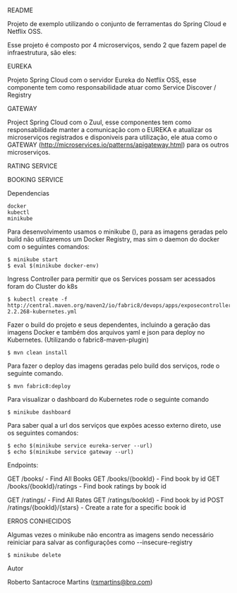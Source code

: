 README

Projeto de exemplo utilizando o conjunto de ferramentas do Spring Cloud e Netflix OSS.

Esse projeto é composto por 4 microserviços, sendo 2 que fazem papel de infraestrutura, são eles:

EUREKA

Projeto Spring Cloud com o servidor Eureka do Netflix OSS, esse componente tem como responsabilidade atuar como Service Discover / Registry

GATEWAY 

Project Spring Cloud com o Zuul, esse componentes tem como responsabilidade manter a comunicação com o EUREKA e atualizar os microserviços registrados e disponiveis para utilização, ele atua como o GATEWAY (http://microservices.io/patterns/apigateway.html) para os outros microserviços.

RATING SERVICE

BOOKING SERVICE

Dependencias

	docker 
	kubectl
	minikube


Para desenvolvimento usamos o minikube (), para as imagens geradas pelo build não utilizaremos um Docker Registry, mas sim o daemon do docker com o seguintes comandos:

	$ minikube start 
	$ eval $(minikube docker-env)

Ingress Controller para permitir que os Services possam ser acessados foram do Cluster do k8s

	$ kubectl create -f http://central.maven.org/maven2/io/fabric8/devops/apps/exposecontroller/2.2.268/exposecontroller-2.2.268-kubernetes.yml

Fazer o build do projeto e seus dependentes, incluindo a geração das imagens Docker e também dos arquivos yaml e json para deploy no Kubernetes. (Utilizando o fabric8-maven-plugin)

	$ mvn clean install

Para fazer o deploy das imagens geradas pelo build dos serviços, rode o seguinte comando.
	
	$ mvn fabric8:deploy

Para visualizar o dashboard do Kubernetes rode o seguinte comando
	
	$ minikube dashboard

Para saber qual a url dos serviços que expões acesso externo direto, use os seguintes comandos:

	$ echo $(minikube service eureka-server --url)
 	$ echo $(minikube service gateway --url)

Endpoints:

GET  /books/ - Find All Books
GET  /books/{bookId} - Find book by id
GET  /books/{bookId}/ratings - Find book ratings by book id

GET  /ratings/ -  Find All Rates
GET  /ratings/bookId} - Find book by id
POST /ratings/{bookId}/{stars} - Create a rate for a specific book id

ERROS CONHECIDOS

Algumas vezes o minikube não encontra as imagens sendo necessário reiniciar para salvar as configurações como --insecure-registry

	$ minikube delete

Autor

Roberto Santacroce Martins (rsmartins@brq.com)



